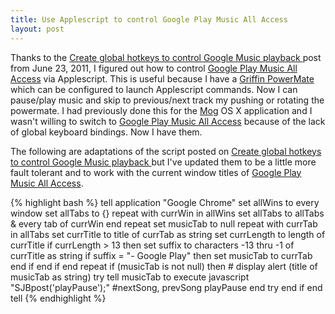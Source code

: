```yaml
---
title: Use Applescript to control Google Play Music All Access
layout: post
---
```


Thanks to the [Create global hotkeys to control Google Music playback ](http://hints.macworld.com/article.php?story=20110622061755509) post from June 23, 2011, I figured out how to control [Google Play Music All Access](https://play.google.com/about/music/) via Applescript.  This is useful because I have a [Griffin PowerMate](http://store.griffintechnology.com/powermate) which can be configured to launch Applescript commands.  Now I can pause/play music and skip to previous/next track my pushing or rotating the powermate.  I had previously done this for the [Mog](http://www.mog.com) OS X application and I wasn't willing to switch to [Google Play Music All Access](https://play.google.com/about/music/) because of the lack of global keyboard bindings.  Now I have them.

The following are adaptations of the script posted on [Create global hotkeys to control Google Music playback ](http://hints.macworld.com/article.php?story=20110622061755509) but I've updated them to be a little more fault tolerant and to work with the current window titles of [Google Play Music All Access](https://play.google.com/about/music/).

{% highlight bash %}
tell application "Google Chrome"
  set allWins to every window
  set allTabs to {}
  repeat with currWin in allWins
    set allTabs to allTabs & every tab of currWin
  end repeat
  set musicTab to null
  repeat with currTab in allTabs
    set currTitle to title of currTab as string
    set currLength to length of currTitle
    if currLength > 13 then
      set suffix to characters -13 thru -1 of currTitle as string
      if suffix = "- Google Play" then
        set musicTab to currTab
      end if
    end if
  end repeat
  if (musicTab is not null) then
    # display alert (title of musicTab as string)
    try
      tell musicTab to execute javascript "SJBpost('playPause');" #nextSong, prevSong playPause
    end try
  end if
end tell
{% endhighlight %}

